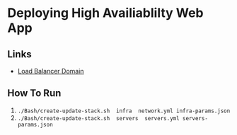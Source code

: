 # Deploying High Availiablilty Web App

## Links

* [Load Balancer Domain](http://serve-webap-1q58tslduhqsz-284345944.us-east-1.elb.amazonaws.com/)

## How To Run
1. ```./Bash/create-update-stack.sh  infra  network.yml infra-params.json```
2. ```./Bash/create-update-stack.sh  servers  servers.yml servers-params.json```
